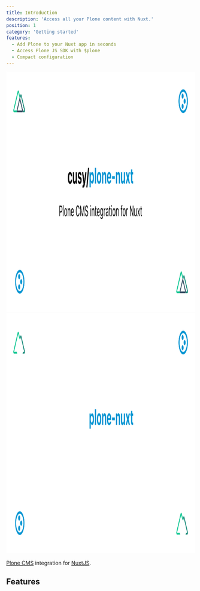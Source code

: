 ```yaml
---
title: Introduction
description: 'Access all your Plone content with Nuxt.'
position: 1
category: 'Getting started'
features:
  - Add Plone to your Nuxt app in seconds
  - Access Plone JS SDK with $plone
  - Compact configuration
---
```


<img src="/preview.png" class="light-img" width="1280" height="640" alt=""/>
<img src="/preview-dark.png" class="dark-img" width="1280" height="640" alt=""/>

[Plone CMS](https://plone.org) integration for [NuxtJS](https://nuxtjs.org).

## Features

<list :items="features"></list>
